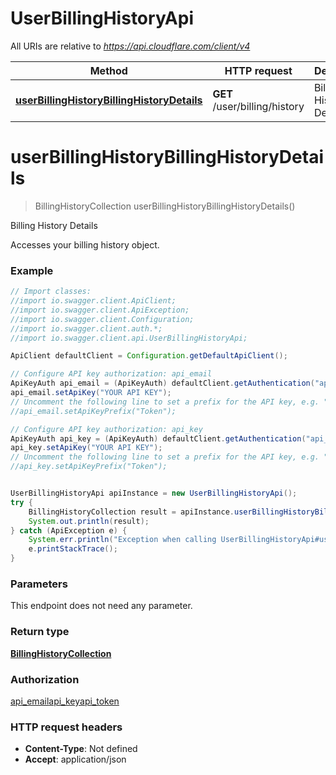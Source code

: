 # UserBillingHistoryApi

All URIs are relative to *https://api.cloudflare.com/client/v4*

Method | HTTP request | Description
------------- | ------------- | -------------
[**userBillingHistoryBillingHistoryDetails**](UserBillingHistoryApi.md#userBillingHistoryBillingHistoryDetails) | **GET** /user/billing/history | Billing History Details

<a name="userBillingHistoryBillingHistoryDetails"></a>
# **userBillingHistoryBillingHistoryDetails**
> BillingHistoryCollection userBillingHistoryBillingHistoryDetails()

Billing History Details

Accesses your billing history object.

### Example
```java
// Import classes:
//import io.swagger.client.ApiClient;
//import io.swagger.client.ApiException;
//import io.swagger.client.Configuration;
//import io.swagger.client.auth.*;
//import io.swagger.client.api.UserBillingHistoryApi;

ApiClient defaultClient = Configuration.getDefaultApiClient();

// Configure API key authorization: api_email
ApiKeyAuth api_email = (ApiKeyAuth) defaultClient.getAuthentication("api_email");
api_email.setApiKey("YOUR API KEY");
// Uncomment the following line to set a prefix for the API key, e.g. "Token" (defaults to null)
//api_email.setApiKeyPrefix("Token");

// Configure API key authorization: api_key
ApiKeyAuth api_key = (ApiKeyAuth) defaultClient.getAuthentication("api_key");
api_key.setApiKey("YOUR API KEY");
// Uncomment the following line to set a prefix for the API key, e.g. "Token" (defaults to null)
//api_key.setApiKeyPrefix("Token");


UserBillingHistoryApi apiInstance = new UserBillingHistoryApi();
try {
    BillingHistoryCollection result = apiInstance.userBillingHistoryBillingHistoryDetails();
    System.out.println(result);
} catch (ApiException e) {
    System.err.println("Exception when calling UserBillingHistoryApi#userBillingHistoryBillingHistoryDetails");
    e.printStackTrace();
}
```

### Parameters
This endpoint does not need any parameter.

### Return type

[**BillingHistoryCollection**](BillingHistoryCollection.md)

### Authorization

[api_email](../README.md#api_email)[api_key](../README.md#api_key)[api_token](../README.md#api_token)

### HTTP request headers

 - **Content-Type**: Not defined
 - **Accept**: application/json

